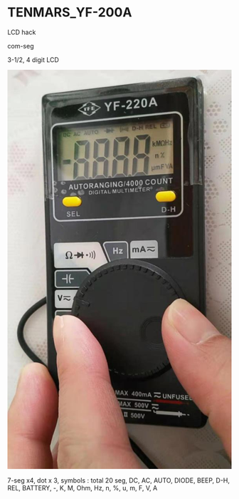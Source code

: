 # TENMARS_YF-200A
LCD hack

com-seg

3-1/2, 4 digit LCD

![TENMARS_YF-220A_LCD.jpg](TENMARS_YF-220A_LCD.jpg)

7-seg x4, dot x 3,
symbols : total 20 seg,
DC, AC, AUTO, DIODE, BEEP, D-H, REL, BATTERY, -, K, M, Ohm, Hz, n, %, u, m, F, V, A


